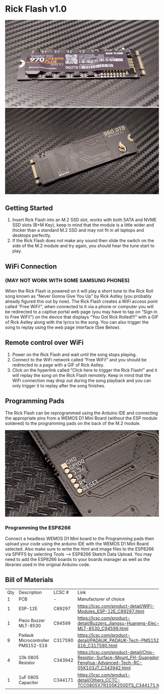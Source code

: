 # Rick Flash v1.0

![rickflash](rickflash.jpg)
![rickflash2](rickflash2.jpg)


## Getting Started
1. Insert Rick Flash into an M.2 SSD slot, works with both SATA and NVME SSD slots (B+M Key), keep in mind that the module is a little wider and thicker than a standard M.2 SSD and may not fit in all laptops and desktops perfectly.
2. If the Rick Flash does not make any sound then slide the switch on the side of the M.2 module and try again, you should hear the tune start to play.

## WiFi Connection
### (MAY NOT WORK WITH SOME SAMSUNG PHONES)
When the Rick Flash is powered on it will play a short tune to the Rick Roll song known as “Never Gonna Give You Up” by Rick Astley (you probably already figured this out by now). The Rick Flash creates a WiFi access point called “Free WiFi!”, when connected to it via a phone or computer you will be redirected to a captive portal web page (you may have to tap on “Sign in to Free WiFi!”) on the device that displays “You Got Rick Rolled!!!” with a GIF of Rick Astley along with the lyrics to the song. You can also trigger the song to replay using the web page interface (See Below).

## Remote control over WiFi
1. Power on the Rick Flash and wait until the song stops playing.
2. Connect to the WiFi network called “Free WiFi!” and you should be redirected to a page with a GIF of Rick Astley.
3. Click on the hyperlink called “Click here to trigger the Rick Flash!” and it will replay the song on the Rick Flash remotely. Keep in mind that the WiFi connection may drop out during the song playback and you can only trigger it to replay after the song finishes.

## Programming Pads
The Rick Flash can be reprogrammed using the Arduino IDE and connecting the appropriate pins from a WEMOS D1 Mini Board (without the ESP module soldered) to the programming pads on the back of the M.2 module.

![programming pads](programmingpads.jpg)

### Programming the ESP8266
Connect a headless WEMOS D1 Mini board to the Programming pads then upload your code using the arduino IDE with the WEMOS D1 Mini Board selected. Also make sure to write the html and image files to the ESP8266 via SPIFFS by selecting Tools --> ESP8266 Sketch Data Upload. You may need to add the ESP8266 boards to your boards manager as well as the libraries used in the original Arduino code.

## Bill of Materials
|     |                                   |         |                                                                                                                         | 
|-----|-----------------------------------|---------|-------------------------------------------------------------------------------------------------------------------------| 
| Qty | Description                       | LCSC #  | Link                                                                                                                    | 
| 1   | PCB                               | -       | Manufacturer of choice                                                                                                  | 
| 1   | ESP-12E                           | C89297  | https://lcsc.com/product-detail/WIFI-Modules_ESP-12E_C89297.html                                                        | 
| 1   | Piezo Buzzer MLT-8530             | C94599  | https://lcsc.com/product-detail/Buzzers_Jiangsu-Huaneng-Elec-MLT-8530_C94599.html                                       | 
| 9   | Padauk Microcontroller PMS152-S16 | C317590 | https://lcsc.com/product-detail/PADAUK_PADAUK-Tech-PMS152-S16_C317590.html                                              | 
| 4   | 10k 0805 Resistor                 | C343942 | https://lcsc.com/product-detail/Chip-Resistor-Surface-Mount_FH-Guangdong-Fenghua-Advanced-Tech-RC-05K103JT_C343942.html | 
| 1   | 1uF 0805 Capacitor                | C344171 | https://lcsc.com/product-detail/Others_CCTC-TCC0805X7R105K250DTS_C344171.html                                           | 
